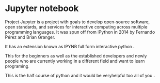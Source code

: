 # Jupyter notebook

Project Jupyter is a project with goals to develop open-source software, open standards, and services for interactive computing across multiple programming languages.
It was spun off from IPython in 2014 by Fernando Pérez and Brian Granger.


It has an extension known as IPYNB full form interactive python .

This for the beginners as well as the established developers and newly people who are currently working in a different field and want to learn programing.

This is the half course of python and it would be veryhelpful too all of you .
